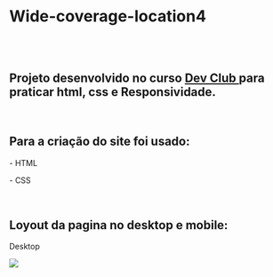 # Wide-coverage-location4
</br>
</br>

<h2> Projeto desenvolvido no curso <a href="https://rodolfomori.com.br/devclub/"> Dev Club </a> para praticar html, css e Responsividade. </h2>
</br>

<h2> Para a criação do site foi usado: </h2>
<p> - HTML </p>
<p> - CSS </p>

</br>

<h2> Loyout da pagina no desktop e mobile: </h2>

<p> Desktop</p>
<img src="https://github.com/Beatrizsantos1/Wide-coverage-location/blob/master/img/foto%20da%20pag.png?raw=true"/>



